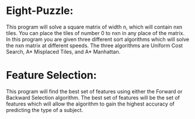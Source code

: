 # Eight-Puzzle:
  This program will solve a square matrix of width n, which will contain nxn tiles. 
  You can place the tiles of number 0 to nxn in any place of the matrix. 
  In this program you are given three different sort algorithms which will solve the nxn matrix at different speeds.
  The three algorithms are Uniform Cost Search, A* Misplaced Tiles, and A* Manhattan. 

# Feature Selection:
  This program will find the best set of features using either the Forward or Backward Selection algorithm. 
  The best set of features will be the set of features which will allow the algorithm to gain the highest accuracy of predicting the type of a subject.
  
